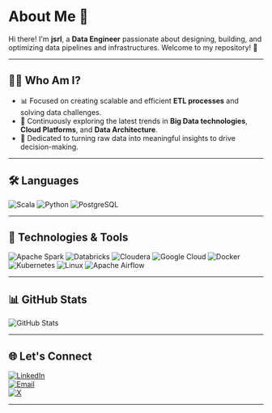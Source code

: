# About Me 👋

Hi there! I'm **jsrl**, a **Data Engineer** passionate about designing, building, and optimizing data pipelines and infrastructures. Welcome to my repository! 🚀

---

## 👨‍💻 Who Am I?
- 📊 Focused on creating scalable and efficient **ETL processes** and solving data challenges.
- 🌱 Continuously exploring the latest trends in **Big Data technologies**, **Cloud Platforms**, and **Data Architecture**.
- 🎯 Dedicated to turning raw data into meaningful insights to drive decision-making.

---

## 🛠️ Languages

![Scala](https://img.shields.io/badge/Scala-DC322F?style=for-the-badge&logo=Scala&logoColor=FFFFFF)
![Python](https://img.shields.io/static/v1?style=for-the-badge&message=Python&color=3776AB&logo=Python&logoColor=FFFFFF&label=)
![PostgreSQL](https://img.shields.io/static/v1?style=for-the-badge&message=PostgreSQL&color=4169E1&logo=PostgreSQL&logoColor=FFFFFF&label=)

---

## 🚀 Technologies & Tools

![Apache Spark](https://img.shields.io/badge/Apache%20Spark-E25A1C?style=for-the-badge&logo=Apache+Spark&logoColor=FFFFFF)
![Databricks](https://img.shields.io/badge/Databricks-FF3621?style=for-the-badge&logo=Databricks&logoColor=FFFFFF)
![Cloudera](https://img.shields.io/badge/Cloudera-F96702?style=for-the-badge&logo=Cloudera&logoColor=FFFFFF)
![Google Cloud](https://img.shields.io/static/v1?style=for-the-badge&message=Google+Cloud&color=4285F4&logo=Google+Cloud&logoColor=FFFFFF&label=)
![Docker](https://img.shields.io/static/v1?style=for-the-badge&message=Docker&color=2496ED&logo=Docker&logoColor=FFFFFF&label=)
![Kubernetes](https://img.shields.io/static/v1?style=for-the-badge&message=Kubernetes&color=326CE5&logo=Kubernetes&logoColor=FFFFFF&label=)
![Linux](https://img.shields.io/static/v1?style=for-the-badge&message=Linux&color=222222&logo=Linux&logoColor=FCC624&label=)
![Apache Airflow](https://img.shields.io/static/v1?style=for-the-badge&message=Apache+Airflow&color=017CEE&logo=Apache+Airflow&logoColor=FFFFFF&label=)

---

## 📊 GitHub Stats

![GitHub Stats](https://github-readme-stats.vercel.app/api?username=jsrl&show_icons=true&count_private=true&theme=tokyonight)

---

## 🌐 Let's Connect

[![LinkedIn](https://img.shields.io/badge/-LinkedIn-0077B5?style=flat&logo=linkedin&logoColor=white)](https://linkedin.com/in/jose-luis-rosello-ferrer)  
[![Email](https://img.shields.io/badge/-Email-D14836?style=flat&logo=gmail&logoColor=white)](mailto:jose.luis.rosello.ferrer@gmail.com)  
[![X](https://img.shields.io/badge/-X-000000?style=flat&logo=x&logoColor=white)](https://twitter.com/jorofer2)  

---



